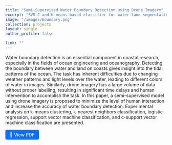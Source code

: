```yaml
---
title: "Semi-Supervised Water Boundary Detection using Drone Imagery"
excerpt: "SVM-C and K-means based classifier for water-land segmentation."
image: "/images/boundary.png"
collection: projects
layout: single
author_profile: false

link: ""
---
```


Water boundary detection is an essential component in coastal research, especially in the fields of ocean engineering and oceanography. Detecting the boundary between water and land on coasts gives insight into the tidal patterns of the ocean. The task has inherent difficulties due to changing weather patterns and light levels over the water, leading to different colors of water in images. Similarly, drone imagery has a large volume of data without proper labelling, resulting in significant time delays and human intervention to accomplish the task. In this paper, a semi-supervised model using drone imagery is proposed to minimize the level of human interaction and increase the accuracy of water boundary detection. Experimental analysis on k-means clustering, k-nearest neighbors classification, logistic regression, support vector machine classification, and c-support vector machine classification are presented. 

<a href="/files/AAI695_Team3_Final_Report.pdf" target="_blank" style="display: inline-block; padding: 0.5em 1em; color: white; background-color: #0d6efd; border-radius: 5px; text-decoration: none; font-weight: 500;">
  📄 View PDF
</a>